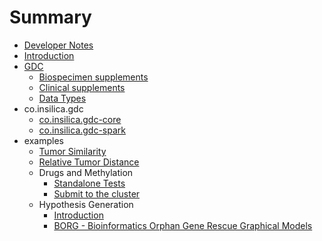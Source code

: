 # Summary

* [Developer Notes](README.md)
* [Introduction](introduction.md)
* [GDC](1_gdc/0_gdc.md)
  * [Biospecimen supplements](1_gdc/1_biospecimen_supplements.md)
  * [Clinical supplements](1_gdc/clinical_supplements.md)
  * [Data Types](1_gdc/data_types.md)
* co.insilica.gdc  
   * [co.insilica.gdc-core](1_gdc/2_a_client.md)
   * [co.insilica.gdc-spark](1_gdc/3_gdc-spark.md)
* examples
  * [Tumor Similarity](2_tumor_similarity/README.md)
  * [Relative Tumor Distance](2_tumor_similarity/relative_distance.md)
  * Drugs and Methylation
    * [Standalone Tests](/examples/methylation/drugs_and_methylation.md)
    * [Submit to the cluster](/examples/methylation/submit_to_cluster.md)
  * Hypothesis Generation
    * [Introduction](/examples/hypothesis/introduction.md)
    * [BORG - Bioinformatics Orphan Gene Rescue Graphical Models](/examples/hypothesis/borg.md)


